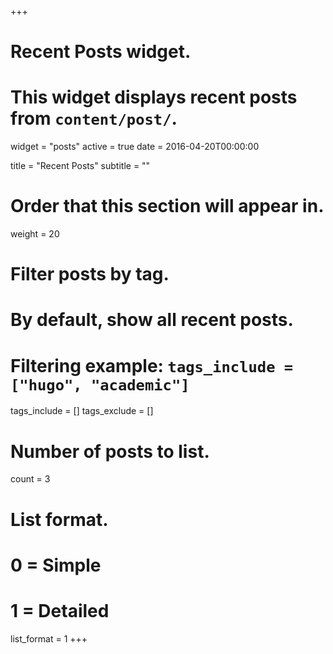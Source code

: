 +++
# Recent Posts widget.
# This widget displays recent posts from `content/post/`.
widget = "posts"
active = true
date = 2016-04-20T00:00:00

title = "Recent Posts"
subtitle = ""

# Order that this section will appear in.
weight = 20

# Filter posts by tag.
#  By default, show all recent posts.
#  Filtering example: `tags_include = ["hugo", "academic"]`
tags_include = []
tags_exclude = []

# Number of posts to list.
count = 3

# List format.
#   0 = Simple
#   1 = Detailed
list_format = 1
+++

